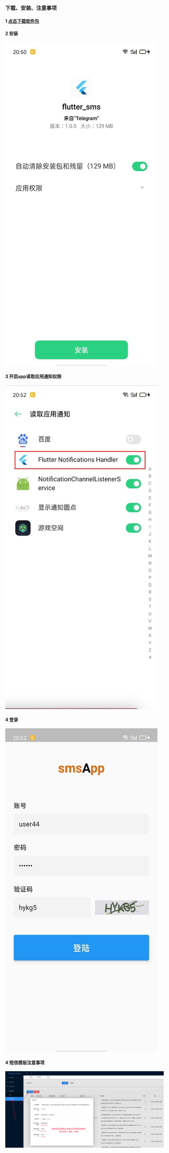 ### 下载、安装、注意事项
#### 1 [点击下载软件包](./download/smsApp.apk)

#### 2 安装
![img](./install.jpg)

#### 3 开启app读取应用通知权限
![img](./set.jpg)

#### 4 登录
![img](./login.jpg)


#### 4 短信模板注意事项
![img](./notice1.png)


